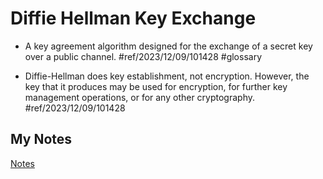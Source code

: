 # Diffie Hellman Key Exchange
- A key agreement algorithm designed for the exchange of a secret key over a public channel. #ref/2023/12/09/101428 #glossary

- Diffie-Hellman does key establishment, not encryption. However, the key that it produces may be used for encryption, for further key management operations, or for any other cryptography. #ref/2023/12/09/101428
## My Notes
[Notes](mynotes/diffie-hellman-key-exchange-notes.md)
